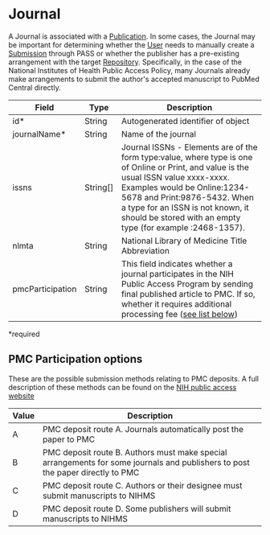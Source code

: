 # Journal

A Journal is associated with a [Publication](Publication.md). In some cases, the Journal may be important for determining whether the [User](User.md) needs to manually create a [Submission](Submission.md) through PASS or whether the publisher has a pre-existing arrangement with the target [Repository](Repository.md). Specifically, in the case of the National Institutes of Health Public Access Policy, many Journals already make arrangements to submit the author's accepted manuscript to PubMed Central directly.

| Field         | Type          | Description |
| ------------- | ------------- | ------------- |
| id* | String | Autogenerated identifier of object |
| journalName* | String | Name of the journal |
| issns | String[] | Journal ISSNs - Elements are of the form type:value, where type is one of Online or Print, and value is the usual ISSN value xxxx-xxxx. Examples would be Online:1234-5678 and Print:9876-5432. When a type for an ISSN is not known, it should be stored with an empty type (for example :2468-1357).|
| nlmta | String | National Library of Medicine Title Abbreviation |
| pmcParticipation | String | This field indicates whether a journal participates in the NIH Public Access Program by sending final published article to PMC. If so, whether it requires additional processing fee ([see list below](#pmc-participation-options)) |

*required 

## PMC Participation options

These are the possible submission methods relating to PMC deposits. A full description of these methods can be found on the [NIH public access website](https://publicaccess.nih.gov/submit_process.htm)

| Value         | Description |
| ------------- | ------------- | 
| A | PMC deposit route A. Journals automatically post the paper to PMC |
| B | PMC deposit route B. Authors must make special arrangements for some journals and publishers to post the paper directly to PMC |
| C | PMC deposit route C. Authors or their designee must submit manuscripts to NIHMS |
| D | PMC deposit route D. Some publishers will submit manuscripts to NIHMS |
